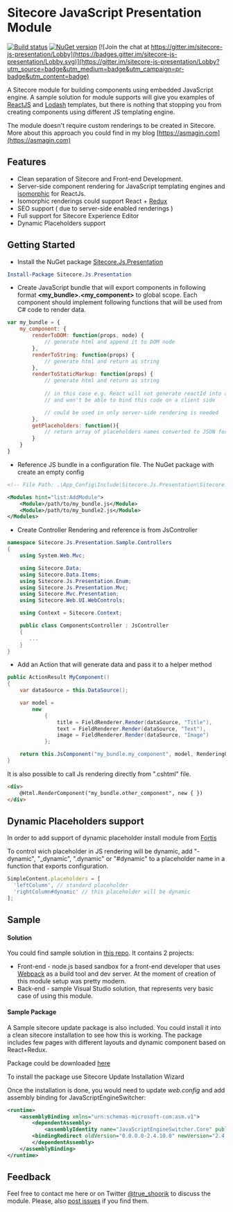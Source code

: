 # Sitecore JavaScript Presentation Module

[![Build status](https://ci.appveyor.com/api/projects/status/w8k84te2f33xmmf9?svg=true)](https://ci.appveyor.com/project/asmagin/sitecore-js-presentation) [![NuGet version](http://img.shields.io/nuget/v/Sitecore.Js.Presentation.svg)](https://www.nuget.org/packages/Sitecore.Js.Presentation/)
[![Join the chat at https://gitter.im/sitecore-js-presentation/Lobby](https://badges.gitter.im/sitecore-js-presentation/Lobby.svg)](https://gitter.im/sitecore-js-presentation/Lobby?utm_source=badge&utm_medium=badge&utm_campaign=pr-badge&utm_content=badge)

A Sitecore module for building components using embedded JavaScript engine. A sample solution for module supports will give you examples of [ReactJS](https://facebook.github.io/react/) and [Lodash](https://lodash.com/) templates, but there is nothing that stopping you from creating components using different JS templating engine.

The module doesn't require custom renderings to be created in Sitecore. More about this approach you could find in my blog [https://asmagin.com](https://asmagin.com)

## Features
* Clean separation of Sitecore and Front-end Development.
* Server-side component rendering for JavaScript templating engines and [isomorphic](http://isomorphic.net/javascript) for ReactJs.
* Isomorphic renderings could support React + [Redux](http://redux.js.org/) 
* SEO support ( due to server-side enabled renderings )
* Full support for Sitecore Experience Editor
* Dynamic Placeholders support

## Getting Started

- Install the NuGet package [Sitecore.Js.Presentation](https://www.nuget.org/packages/Sitecore.Js.Presentation/)
``` powershell
Install-Package Sitecore.Js.Presentation
```

- Create JavaScript bundle that will export components in following format **\<my_bundle\>.\<my_component\>** to global scope. Each component should implement following functions that will be used from C# code to render data.
``` javascript
var my_bundle = {
    my_component: {
        renderToDOM: function(props, node) {
            // generate html and append it to DOM node
        },
        renderToString: function(props) {
            // generate html and return as string
        },
        renderToStaticMarkup: function(props) {
            // generate html and return as string
            
            // in this case e.g. React will not generate reactId into a DOM 
            // and won't be able to bind this code on a client side

            // could be used in only server-side rendering is needed
        },
        getPlaceholders: function(){
            // return array of placeholders names converted to JSON format
        }
    }
}
```

- Reference JS bundle in a configuration file. The NuGet package with create an empty config  
``` xml
<!-- File Path: .\App_Config\Include\Sitecore.Js.Presentation\Sitecore.Js.Presentation.config --> 

<Modules hint="list:AddModule">
    <Module>/path/to/my_bundle.js</Module>
    <Module>/path/to/my_bundle2.js</Module>
</Modules>
```

- Create Controller Rendering and reference is from JsController
``` csharp
namespace Sitecore.Js.Presentation.Sample.Controllers
{
    using System.Web.Mvc;

    using Sitecore.Data;
    using Sitecore.Data.Items;
    using Sitecore.Js.Presentation.Enum;
    using Sitecore.Js.Presentation.Mvc;
    using Sitecore.Mvc.Presentation;
    using Sitecore.Web.UI.WebControls;

    using Context = Sitecore.Context;

    public class ComponentsController : JsController
    {
       ...
    }
}
```

- Add an Action that will generate data and pass it to a helper method
``` csharp
public ActionResult MyComponent()
{
    var dataSource = this.DataSource();

    var model =
        new
            {
                title = FieldRenderer.Render(dataSource, "Title"),
                text = FieldRenderer.Render(dataSource, "Text"),
                image = FieldRenderer.Render(dataSource, "Image")
            };

    return this.JsComponent("my_bundle.my_component", model, RenderingOptions.ServerOnly);
}
```

It is also possible to call Js rendering directly from ".cshtml" file.
``` html
<div>
    @Html.RenderComponent("my_bundle.other_component", new { })
</div>
```

## Dynamic Placeholders support

In order to add support of dynamic placeholder install module from [Fortis](http://fortis.ws/fortis-collection/dynamic-placeholders/)

To control wich placeholder in JS rendering will be dynamic, add "-dynamic", "_dynamic", ".dynamic" or "#dynamic" to a placeholder name in a function that exports configuration.
``` js
SimpleContent.placeholders = [
  'leftColumn', // standard placeholder
  'rightColumn#dynamic' // this placeholder will be dynamic
];
```

## Sample
#### Solution

You could find sample solution in [this repo](./sample). It contains 2 projects:
- Front-end - node.js based sandbox for a front-end developer that uses [Webpack](https://webpack.github.io/) as a build tool and dev server. At the moment of creation of this module setup was pretty modern.
- Back-end - sample Visual Studio solution, that represents very basic case of using this module.

#### Sample Package
A Sample sitecore update package is also included. You could install it into a clean sitecore installation to see how this is working. The package includes few pages with different layouts and dynamic component based on React+Redux.

Package could be downloaded [here](https://github.com/asmagin/sitecore-js-presentation/raw/master/sample/sc-packages/Sitecore.Js.Presentation.Sample.Master.update)

To install the package use Sitecore Update Installation Wizard

Once the installation is done, you would need to update *web.config* and add assembly binding for JavaScriptEngineSwitcher:
``` xml
<runtime>
    <assemblyBinding xmlns="urn:schemas-microsoft-com:asm.v1">
        <dependentAssembly>
            <assemblyIdentity name="JavaScriptEngineSwitcher.Core" publicKeyToken="c608b2a8cc9e4472" culture="neutral" />
        <bindingRedirect oldVersion="0.0.0.0-2.4.10.0" newVersion="2.4.10.0" />
        </dependentAssembly>
    </assemblyBinding>
</runtime>
```

## Feedback
Feel free to contact me here or on Twitter [@true_shoorik](https://twitter.com/true_shoorik) to discuss the module. Please, also [post issues](https://github.com/asmagin/sitecore-js-presentation/issues) if you find them. 

